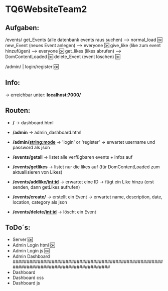 # TQ6WebsiteTeam2

<h2><strong>Aufgaben:</strong></h2>

/events/<mode>
get_Events (alle datenbank events raus suchen) --> normal_load 🆗
new_Event (neues Event anlegen) --> everyone 🆗
give_like (like zum event hinzufügen) --> everyone 🆗
get_likes (likes abrufen) --> DomContentLoaded 🆗
delete_Event (event löschen) 🆗

/admin/<mode>  |  login/register 🆗


<h2><strong>Info:</strong></h2>
→ erreichbar unter: <strong>localhost:7000/</strong>

<h2><strong>Routen:</strong></h2>

- <strong>/</strong>
→  dashboard.html

- <strong>/admin</strong>
→  admin_dashboard.html

- <strong>/admin/<string:mode></strong>
→  'login' or 'register'
→  erwartet username und password als json

- <strong>/events/getall</strong>
→  listet alle verfügbaren events + infos auf

- <strong>/events/getlikes</strong>
→  listet nur die likes auf (für DomContentLoaded zum aktuallisieren von Likes)

- <strong>/events/addlike/<int:id></strong>
→ erwartet eine ID
→ fügt ein Like hinzu (erst senden, dann getLikes aufrufen)

- <strong>/events/create/</strong>
→  erstellt ein Event
→  erwartet name, description, date, location, category als json

- <strong>/events/delete/<int:id></strong>
→  löscht ein Event


<h2><strong>ToDo´s:</strong></h2>

- Server 🆗
- Admin Login html 🆗
- Admin Login js 🆗
- Admin Dashboard
#########################################################################################
- Dashboard
- Dashboard css
- Dashboard js
